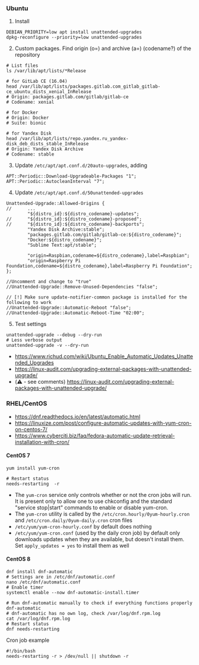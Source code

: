 ### Ubuntu

1. Install
```shell
DEBIAN_PRIORITY=low apt install unattended-upgrades
dpkg-reconfigure --priority=low unattended-upgrades
```

2. Custom packages. Find origin (o=) and archive (a=) (codename?) of the repository
```shell
# List files
ls /var/lib/apt/lists/*Release

# for GitLab CE (16.04)
head /var/lib/apt/lists/packages.gitlab.com_gitlab_gitlab-ce_ubuntu_dists_xenial_InRelease
# Origin: packages.gitlab.com/gitlab/gitlab-ce
# Codename: xenial

# for Docker
# Origin: Docker
# Suite: bionic

# for Yandex Disk
head /var/lib/apt/lists/repo.yandex.ru_yandex-disk_deb_dists_stable_InRelease
# Origin: Yandex Disk Archive
# Codename: stable
```

3. Update `/etc/apt/apt.conf.d/20auto-upgrades`, adding
```
APT::Periodic::Download-Upgradeable-Packages "1";
APT::Periodic::AutocleanInterval "7";
```

4. Update `/etc/apt/apt.conf.d/50unattended-upgrades`
```
Unattended-Upgrade::Allowed-Origins {
//      ...
        "${distro_id}:${distro_codename}-updates";
//      "${distro_id}:${distro_codename}-proposed";
//      "${distro_id}:${distro_codename}-backports";
        "Yandex Disk Archive:stable";
        "packages.gitlab.com/gitlab/gitlab-ce:${distro_codename}";
        "Docker:${distro_codename}";
        "Sublime Text:apt/stable";

        "origin=Raspbian,codename=${distro_codename},label=Raspbian";
        "origin=Raspberry Pi Foundation,codename=${distro_codename},label=Raspberry Pi Foundation";
};

//Uncomment and change to "true"
//Unattended-Upgrade::Remove-Unused-Dependencies "false";

// [!] Make sure update-notifier-common package is installed for the following to work
//Unattended-Upgrade::Automatic-Reboot "false";
//Unattended-Upgrade::Automatic-Reboot-Time "02:00";
```

5. Test settings
```shell
unattended-upgrade --debug --dry-run
# Less verbose output
unattended-upgrade -v --dry-run
```

* https://www.richud.com/wiki/Ubuntu_Enable_Automatic_Updates_Unattended_Upgrades
* https://linux-audit.com/upgrading-external-packages-with-unattended-upgrade/
* (:warning: - see comments) https://linux-audit.com/upgrading-external-packages-with-unattended-upgrade/

### RHEL/CentOS

* https://dnf.readthedocs.io/en/latest/automatic.html
* https://linuxize.com/post/configure-automatic-updates-with-yum-cron-on-centos-7/
* https://www.cyberciti.biz/faq/fedora-automatic-update-retrieval-installation-with-cron/


#### CentOS 7
```shell
yum install yum-cron

# Restart status
needs-restarting  -r
```
* The `yum-cron` service only controls whether or not the cron jobs will run. It is present only to allow
    one to use chkconfig and the standard "service stop|start" commands to enable or disable yum-cron.
* The `yum-cron` utility is called by the `/etc/cron.hourly/0yum-hourly.cron` and `/etc/cron.daily/0yum-daily.cron` cron files
* `/etc/yum/yum-cron-hourly.conf` by default does nothing
* `/etc/yum/yum-cron.conf` (used by the daily cron job) by default only downloads updates when they are available, but doesn't install them.
   Set `apply_updates = yes` to install them as well

#### CentOS 8
```shell
dnf install dnf-automatic
# Settings are in /etc/dnf/automatic.conf
nano /etc/dnf/automatic.conf
# Enable timer
systemctl enable --now dnf-automatic-install.timer

# Run dnf-automatic manually to check if everything functions properly
dnf-automatic
# dnf-automatic has no own log, check /var/log/dnf.rpm.log
cat /var/log/dnf.rpm.log
# Restart status
dnf needs-restarting
```

Cron job example
```shell
#!/bin/bash
needs-restarting -r > /dev/null || shutdown -r
```
